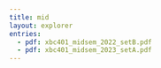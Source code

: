 ```yaml
---
title: mid
layout: explorer
entries:
  - pdf: xbc401_midsem_2022_setB.pdf
  - pdf: xbc401_midsem_2023_setA.pdf
---
```

